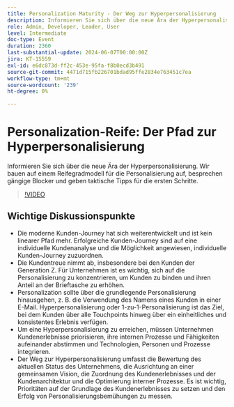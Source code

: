 ```yaml
---
title: Personalization Maturity - Der Weg zur Hyperpersonalisierung
description: Informieren Sie sich über die neue Ära der Hyperpersonalisierung. Wir bauen auf einem Reifegradmodell für die Personalisierung auf, besprechen gängige Blocker und geben taktische Tipps für die ersten Schritte.Wichtige Diskussionspunkte - Die moderne Kunden-Journey​ Der Weg zur Hyperpersonalisierung​ Erste Schritte in Ihrem Unternehmen
role: Admin, Developer, Leader, User
level: Intermediate
doc-type: Event
duration: 2360
last-substantial-update: 2024-06-07T00:00:00Z
jira: KT-15559
exl-id: e6dc873d-ff2c-453e-95fa-f8b0ecd3b491
source-git-commit: 4471d715fb226701bdad95ffe2834e763451c7ea
workflow-type: tm+mt
source-wordcount: '239'
ht-degree: 0%

---
```


# Personalization-Reife: Der Pfad zur Hyperpersonalisierung

Informieren Sie sich über die neue Ära der Hyperpersonalisierung. Wir bauen auf einem Reifegradmodell für die Personalisierung auf, besprechen gängige Blocker und geben taktische Tipps für die ersten Schritte.

>[!VIDEO](https://video.tv.adobe.com/v/3457354/?learn=on&captions=ger)

## Wichtige Diskussionspunkte

* Die moderne Kunden-Journey hat sich weiterentwickelt und ist kein linearer Pfad mehr. Erfolgreiche Kunden-Journey sind auf eine individuelle Kundenanalyse und die Möglichkeit angewiesen, individuelle Kunden-Journey zuzuordnen.
* Die Kundentreue nimmt ab, insbesondere bei den Kunden der Generation Z. Für Unternehmen ist es wichtig, sich auf die Personalisierung zu konzentrieren, um Kunden zu binden und ihren Anteil an der Brieftasche zu erhöhen.
* Personalization sollte über die grundlegende Personalisierung hinausgehen, z. B. die Verwendung des Namens eines Kunden in einer E-Mail. Hyperpersonalisierung oder 1-zu-1-Personalisierung ist das Ziel, bei dem Kunden über alle Touchpoints hinweg über ein einheitliches und konsistentes Erlebnis verfügen.
* Um eine Hyperpersonalisierung zu erreichen, müssen Unternehmen Kundenerlebnisse priorisieren, ihre internen Prozesse und Fähigkeiten aufeinander abstimmen und Technologien, Personen und Prozesse integrieren.
* Der Weg zur Hyperpersonalisierung umfasst die Bewertung des aktuellen Status des Unternehmens, die Ausrichtung an einer gemeinsamen Vision, die Zuordnung des Kundenerlebnisses und der Kundenarchitektur und die Optimierung interner Prozesse.  Es ist wichtig, Prioritäten auf der Grundlage des Kundenerlebnisses zu setzen und den Erfolg von Personalisierungsbemühungen zu messen.